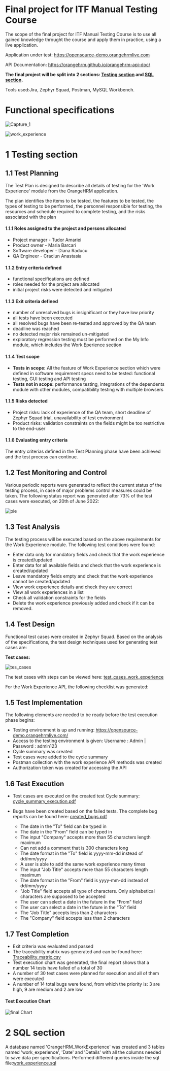 # Final project for ITF Manual Testing Course

The scope of the final project for ITF Manual Testing Course is to use all gained knowledge throught the course and apply them in practice, using a live application. 

Application under test: https://opensource-demo.orangehrmlive.com

API Documentation: https://orangehrm.github.io/orangehrm-api-doc/

**The final project will be split into 2 sections: [Testing section](https://github.com/anastasiacraciun/Manual_testing_portofolio/blob/main/Final%20Project/README.md#1-testing-section) and [SQL section](https://github.com/anastasiacraciun/Manual_testing_portofolio/blob/main/Final%20Project/README.md#2-sql-section).**

Tools used:Jira, Zephyr Squad, Postman, MySQL Workbench.

# Functional specifications
![Capture_1](https://user-images.githubusercontent.com/103954649/171039487-7d2549a2-0806-413e-a5ce-a3804b522934.PNG)

![work_experience](https://user-images.githubusercontent.com/103954649/171039441-aaa655e2-085d-4a5a-b7db-618ebdeedaca.PNG)

# 1 Testing section

## 1.1 Test Planning

The Test Plan is designed to describe all details of testing for the 'Work Experience' module from the OrangeHRM application. 

The plan identifies the items to be tested, the features to be tested, the types of testing to be performed, the personnel responsible for testing, the resources and schedule required to complete testing, and the risks associated with the plan

#### 1.1.1 Roles assigned to the project and persons allocated
* Project manager - Tudor Amariei
* Product owner - Maria Barcari
* Software developer - Diana Raducu
* QA Engineer - Craciun Anastasia

#### 1.1.2 Entry criteria defined
* functional specifications are defined
* roles needed for the project are allocated
* initial project risks were detected and mitigated

#### 1.1.3 Exit criteria defined
* number of unresolved bugs is insignificant or they have low priority
* all tests have been executed
* all resolved bugs have been re-tested and approved by the QA team
* deadline was reached
* no detected major risk remained un-mitigated
* exploratory regression testing must be performed on the My Info module, which includes the Work Eperience section

#### 1.1.4 Test scope

* __Tests in scope:__ All the feature of Work Experience section which were defined in software requirement specs need to be tested: functional testing, GUI testing and API testing
* __Tests not in scope:__  performance testing, integrations of the dependents module with other modules, compatibility testing with multiple browsers

#### 1.1.5 Risks detected

* Project risks:  lack of experience of the QA team, short deadline of Zephyr Squad trial, unavailability of test environment
* Product risks: validation constraints on the fields might be too restrictive to the end-user

#### 1.1.6 Evaluating entry criteria

The entry criterias defined in the Test Planning phase have been achieved and the test process can continue. 

## 1.2 Test Monitoring and Control

Various periodic reports were generated to reflect the current status of the testing process, in case of major problems control measures could be taken. The following status report was generated after 73% of the test cases were executed, on 20th of June 2022:

![pie](https://user-images.githubusercontent.com/103954649/171379376-eb937000-dd08-4036-9a2a-cbcefd1b2e38.PNG)

## 1.3 Test Analysis

The testing process will be executed based on the above requirements for the Work Experience module. The following test conditions were found:

* Enter data only for mandatory fields and check that the work experience is created/updated
* Enter data for all available fields and check that the work experience is created/updated
* Leave mandatory fields empty and check that the work experience cannot be created/updated
* View work experience details and check they are correct
* View all work experiences in a list
* Check all validation constraints for the fields
* Delete the work experience previously added and check if it can be removed.

## 1.4 Test Design

Functional test cases were created in Zephyr Squad. Based on the analysis of the specifications, the test design techniques used for generating test cases 
are:

**Test cases:**

![tes_cases](https://user-images.githubusercontent.com/103954649/171224230-4dab0de5-2c91-40f4-9b92-d3f5a2a145cf.PNG)


The test cases with steps can be viewed here: [test_cases_work_experience](https://github.com/anastasiacraciun/Manual_testing_portofolio/blob/main/Final%20Project/Test%20Steps.pdf)

For the Work Experience API, the following checklist was generated:

## 1.5 Test Implementation

The following elements are needed to be ready before the test execution phase begins:

* Testing environment is up and running: https://opensource-demo.orangehrmlive.com/
* Access to the testing environment is given: Username : Admin | Password : admin123
* Cycle summary was created
* Test cases were added to the cycle summary
* Postman collection with the work experience API methods was created
* Authorization token was created for accessing the API

## 1.6 Test Execution

* Test cases are executed on the created test Cycle summary: [cycle_summary_execution.pdf](https://github.com/anastasiacraciun/Manual_testing_portofolio/blob/main/Final%20Project/Test%20Execution.pdf)

* Bugs have been created based on the failed tests. The complete bug reports can be found here: [created_bugs.pdf](https://github.com/anastasiacraciun/Manual_testing_portofolio/blob/main/Final%20Project/created%20bugs.pdf)

    *  The date in the "To" field can be typed in
    *  The date in the "From" field can be typed in
    *  The input "Company" accepts more than 55 characters length maximum
    *  Can not add a comment that is 300 characters long
    *  The date format in the "To" field is yyyy-mm-dd instead of dd/mm/yyyy
    *  A user is able to add the same work experience many times
    *  The input "Job Title" accepts more than 55 characters length maximum
    *  The date format in the "From" field is yyyy-mm-dd instead of dd/mm/yyyy
    *  "Job Title" field accepts all type of characters. Only alphabetical characters are supposed to be accepted
    *  The user can select a date in the future in the "From" field
    *  The user can select a date in the future in the "To" field
    *  The "Job Title" accepts less than 2 characters
    *  The "Company" field accepts less than 2 characters

## 1.7 Test Completion

* Exit criteria was evaluated and passed
* The traceability matrix was generated and can be found here: [Traceability_matrix.csv]()
* Test execution chart was generated, the final report shows that a number 14 tests have failed of a total of 30
* A number of 30 test cases were planned for execution and all of them were executed
* A number of 14 total bugs were found, from which the priority is: 3 are high, 9 are medium and 2 are low

#### Test Execution Chart

![final Chart](https://user-images.githubusercontent.com/103954649/171666281-811af79d-a8f2-4565-bb41-2701ffcc1bc8.PNG)

# 2 SQL section
A database named 'OrangeHRM_WorkExperience' was created and 3 tables named 'work_experience', 'Date' and 'Details' with all the columns needed to save data per specifications. Performed different queries inside the sql file:[work_experience.sql](https://github.com/anastasiacraciun/Manual_testing_portofolio/blob/main/Final%20Project/AFP_sql.sql)
